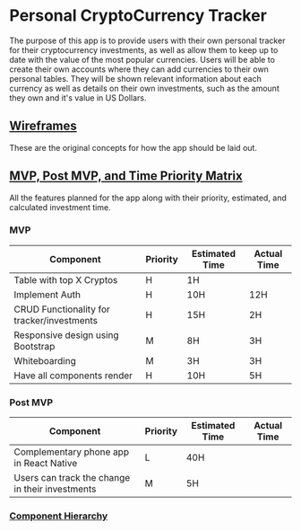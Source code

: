 # Personal CryptoCurrency Tracker

The purpose of this app is to provide users with their own personal tracker for their cryptocurrency investments, as well as allow them to keep up to date with the value of the most popular currencies. Users will be able to create their own accounts where they can add currencies to their own personal tables. They will be shown relevant information about each currency as well as details on their own investments, such as the amount they own and it's value in US Dollars.

## [Wireframes](https://imgur.com/a/BZZKR "Photos of the Wireframes")
These are the original concepts for how the app should be laid out.

## [MVP, Post MVP, and Time Priority Matrix](https://imgur.com/a/AMoZb "All Three in One Photo")
All the features planned for the app along with their priority, estimated, and calculated investment time.

### MVP

| Component                                            | Priority | Estimated Time | Actual Time |
|------------------------------------------------------|----------|----------------|-------------|
| Table with top X Cryptos                             | H        | 1H             |             |
| Implement Auth                                       | H        | 10H            | 12H         |
| CRUD Functionality for tracker/investments           | H        | 15H            | 2H          |
| Responsive design using Bootstrap                    | M        | 8H             | 3H          |
| Whiteboarding                                        | M        | 3H             | 3H          |
| Have all components render                           | H        | 10H            | 5H          |

### Post MVP

| Component                                       | Priority | Estimated Time | Actual Time |
|-------------------------------------------------|----------|----------------|-------------|
| Complementary phone app in React Native         | L        | 40H            |             |
| Users can track the change in their investments | M        | 5H             |             |

### [Component Hierarchy](https://imgur.com/nToAFQZ "I don't think anybody reads these") 
